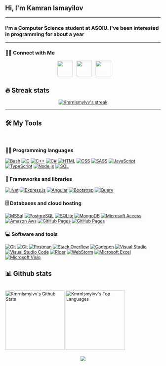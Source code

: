 <h2>Hi, I'm <strong>Kamran Ismayilov</strong></h2>
<hr>
<h3>I'm a Computer Science student at ASOIU. I've been interested in programming for about a year</h3>

<hr>

<h3> 🤝🏻 Connect with Me </h3>

<p align="center">
&nbsp; <a href="https://www.youtube.com/channel/UC_RPiJxsCKh33S3glnut9Vg/featured" target="_blank" rel="noopener noreferrer"><img src="https://img.icons8.com/plasticine/100/000000/youtube.png" width="50" /></a>
&nbsp; <a href="https://www.linkedin.com/in/kamran-ismayilov-136950224/" target="_blank" rel="noopener noreferrer"><img src="https://img.icons8.com/plasticine/100/000000/linkedin.png" width="50" /></a>
&nbsp; <a href="mailto:kamranvi@code.edu.az" target="_blank" rel="noopener noreferrer"><img src="https://img.icons8.com/plasticine/100/000000/gmail.png"  width="50" /></a>
</p>

## 🔥 Streak stats

<!-- GitHub Readme Streak Stats - https://github.com/DenverCoder1/github-readme-streak-stats -->
<p align="center">
  <a href="https://github.com/KmrnIsmylvv">
    <img title="🔥 Get streak stats for your profile at git.io/streak-stats" alt="KmrnIsmylvv's streak" src="https://github-readme-streak-stats.herokuapp.com/?user=KmrnIsmylvv&theme=monokai-metallian&hide_border=true"/>
  </a>
</p>

<hr/>

## 🛠️ My Tools
<br/>

### 👨‍💻 Programming languages

<p>
    <a href="#"><img alt="Bash" src="https://img.shields.io/badge/Bash-121011.svg?logo=gnu-bash&logoColor=white"></a>
    <a href="#"><img alt="C" src="https://custom-icon-badges.herokuapp.com/badge/C-03599C.svg?logo=c-in-hexagon&logoColor=white"></a>
    <a href="#"><img alt="C++" src="https://custom-icon-badges.herokuapp.com/badge/C++-9C033A.svg?logo=cpp2&logoColor=white"></a>
    <a href="#"><img alt="C#" src="https://custom-icon-badges.herokuapp.com/badge/C%23-68217A.svg?logo=cs2&logoColor=white"></a>
    <a href="#"><img alt="HTML" src="https://img.shields.io/badge/HTML-E34F26.svg?logo=html5&logoColor=white"></a>
    <a href="#"><img alt="CSS" src="https://img.shields.io/badge/CSS-1572B6.svg?logo=css3&logoColor=white"></a>
    <a href="#"><img alt="SASS" src="https://img.shields.io/badge/Sass-hotpink.svg?logo=SASS&logoColor=white"></a>
    <a href="#"><img alt="JavaScript" src="https://img.shields.io/badge/JavaScript-F7DF1E.svg?logo=javascript&logoColor=black"></a>
    <a href="#"><img alt="TypeScript" src="https://img.shields.io/badge/TypeScript-007ACC.svg?logo=typescript&logoColor=white"></a>
     <a href="#"><img alt="Node.js" src="https://img.shields.io/badge/Node.js-43853D.svg?logo=node.js&logoColor=white"></a>
    <a href="#"><img alt="SQL" src="https://custom-icon-badges.herokuapp.com/badge/SQL-025E8C.svg?logo=database&logoColor=white"></a>
</p>

### 🧰 Frameworks and libraries

<p>
    <a href="#"><img alt=".Net" src="https://img.shields.io/badge/.NET-5C2D91?style=for-the-badge&logo=.net&logoColor=white&style=plastic"></a>
    <a href="#"><img alt="Express.js" src="https://img.shields.io/badge/Express.js-404d59.svg?logo=express&logoColor=white"></a>
    <a href="#"><img alt="Angular" src="https://img.shields.io/badge/Angular-DD0031?style=for-the-badge&logo=angular&logoColor=white&style=plastic"></a>
    <a href="#"><img alt="Bootstrap" src="https://img.shields.io/badge/Bootstrap-7952B3.svg?logo=bootstrap&logoColor=white"></a>
    <a href="#"><img alt="jQuery" src="https://img.shields.io/badge/jQuery-0769AD?style=for-the-badge&logo=jquery&logoColor=white&style=plastic"></a>
    <!-- <a href="#"><img alt="React" src="https://img.shields.io/badge/React-20232a.svg?logo=react&logoColor=%2361DAFB"></a> -->
  
</p>

### 🗄️ Databases and cloud hosting

<p>
    <a href="#"><img alt="MSSql" src ="https://img.shields.io/badge/Microsoft_SQL_Server-CC2927?style=for-the-badge&logo=microsoft-sql-server&logoColor=white&style=plastic"></a>
    <a href="#"><img alt="PostgreSQL" src ="https://img.shields.io/badge/PostgreSQL-316192.svg?logo=postgresql&logoColor=white"></a>
    <a href="#"><img alt="SQLite" src ="https://img.shields.io/badge/SQLite-07405e.svg?logo=sqlite&logoColor=white"></a>
    <a href="#"><img alt="MongoDB" src ="https://img.shields.io/badge/MongoDB-4ea94b.svg?logo=mongodb&logoColor=white"></a>
    <a href="#"><img alt="Microsoft Access" src ="https://img.shields.io/badge/Microsoft_Access-A4373A?style=for-the-badge&logo=microsoft-access&logoColor=white&style=plastic"></a>
    <a href="#"><img alt="Amazon Aws" src ="https://img.shields.io/badge/Amazon_AWS-232F3E?style=for-the-badge&logo=amazon-aws&logoColor=white&style=plastic"></a>
    <a href="#"><img alt="GitHub Pages" src="https://img.shields.io/badge/GitHub%20Pages-327FC7.svg?logo=github&logoColor=white"></a>
     <a href="#"><img alt="GitHub Pages" src="https://img.shields.io/badge/Heroku-430098?style=for-the-badge&logo=heroku&logoColor=white&style=plastic"></a>
</p>

### 💻 Software and tools

<p>
    <a href="#"><img alt="Git" src="https://img.shields.io/badge/docker-2496ED.svg?style=for-the-badge&logo=docker&logoColor=white&style=plastic"></a>
    <a href="#"><img alt="Git" src="https://img.shields.io/badge/Git-F05033.svg?logo=git&logoColor=white"></a>
    <a href="#"><img alt="Postman" src="https://img.shields.io/badge/Postman-FF6C37?logo=postman&logoColor=white"></a>
    <a href="#"><img alt="Stack Overflow" src="https://img.shields.io/badge/-Stack%20Overflow-FE7A16?logo=stack-overflow&logoColor=white"></a>
    <a href="#"><img alt="Codepen" src="https://img.shields.io/badge/Codepen-000000.svg?logo=codepen&logoColor=white"></a>
    <a href="#"><img alt="Visual Studio" src="https://img.shields.io/badge/Visual_Studio-5C2D91?style=for-the-badge&logo=visual%20studio&logoColor=white&style=plastic"></a>
    <a href="#"><img alt="Visual Studio Code" src="https://img.shields.io/badge/Visual%20Studio%20Code-0078d7.svg?logo=visual-studio-code&logoColor=white"></a>
    <a href="#"><img alt="Rider" src="https://img.shields.io/badge/Rider-000000?style=for-the-badge&logo=Rider&logoColor=white&style=plastic"></a>
    <a href="#"><img alt="WebStorm" src="https://img.shields.io/badge/WebStorm-000000?style=for-the-badge&logo=WebStorm&logoColor=white&style=plastic"></a>
    <a href="#"><img alt="Microsoft Excel" src="https://img.shields.io/badge/Microsoft_Excel-217346?style=for-the-badge&logo=microsoft-excel&logoColor=white&style=plastic"></a>
     <a href="#"><img alt="Microsoft Visio" src="https://img.shields.io/badge/Microsoft_Visio-3955A3?style=for-the-badgee&logo=microsoft-visio&logoColor=white&style=plastic"></a>
    <!-- <a href="#"><img alt="Microsoft PowerPoint" src="https://img.shields.io/badge/Microsoft_PowerPoint-B7472A?style=for-the-badge&logo=microsoft-powerpoint&logoColor=white&style=plastic"></a>
    <a href="#"><img alt="Microsoft Word" src="https://img.shields.io/badge/Microsoft_Word-2B579A?style=for-the-badge&logo=microsoft-word&logoColor=white&style=plastic"></a> -->
</p>

## 📊 Github stats

<!-- https://github.com/anuraghazra/github-readme-stats -->
  <br/>
    <a href="#" style="width:100px"><img alt="KmrnIsmylvv's Github Stats" src="https://github-readme-stats.vercel.app/api/?username=KmrnIsmylvv&show_icons=true&count_private=true&theme=react&hide_border=true&bg_color=1F222E&title_color=F85D7F&icon_color=F8D866" height="192px"/></a>
    <a href="#"><img alt="KmrnIsmylvv's Top Languages" src="https://github-readme-stats.vercel.app/api/top-langs/?username=KmrnIsmylvv&langs_count=8&layout=compact&theme=react&hide_border=true&bg_color=1F222E&title_color=F85D7F&icon_color=F8D866&hide=Jupyter%20Notebook" height="192px"/></a>
  <br/>
  <br/>
  <div align="center">
<img  src="https://profile-counter.glitch.me/{KmrnIsmylvv}/count.svg"/>
</div>
